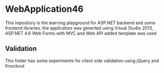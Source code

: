 ﻿# WebApplication46
This repository is the learning playground for ASP.NET backend and some frontend libraries, the application was generted using Visual Studio 2013, ASP.NET 4.6 Web Forms with MVC and Web API added template was used

## Validation
This folder has some experiments for client side validation using jQuery and Knockout
